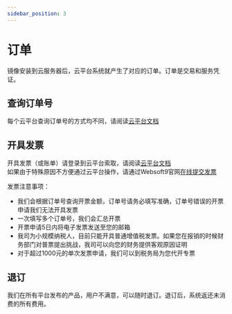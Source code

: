```yaml
---
sidebar_position: 3
---
```


# 订单

镜像安装到云服务器后，云平台系统就产生了对应的订单。订单是交易和服务凭证。

## 查询订单号

每个云平台查询订单号的方式均不同，请阅读[云平台文档](/zh/tech-instance.md)

## 开具发票

开具发票（或账单）请登录到云平台索取，请阅读[云平台文档](/zh/tech-instance.md)  
如果由于特殊原因不方便通过云平台操作，请通过Websoft9官网[在线提交发票](https://www.websoft9.com/apply-invoice)

发票注意事项：

* 我们会根据订单号查询开票金额，订单号请务必填写准确，订单号错误的开票申请我们无法开具发票
* 一次填写多个订单号，我们会汇总开票
* 开票申请5日内将电子发票发送至您的邮箱
* 我司为小规模纳税人，目前只能开具普通增值税发票。如果您在报销的时候财务部门对普票提出挑战，我司可以向您的财务提供客观原因证明
* 对于超过1000元的单次发票申请，我们可以到税务局为您代开专票

## 退订

我们在所有平台发布的产品，用户不满意，可以随时退订。退订后，系统返还未消费的所有费用。
